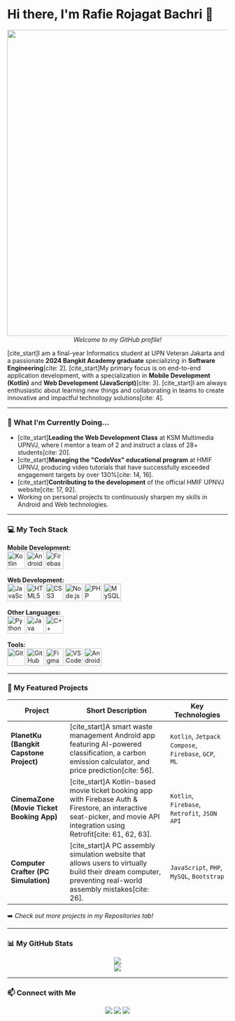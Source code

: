 # Hi there, I'm Rafie Rojagat Bachri 👋

<p align="center">
  <img src="https://raw.githubusercontent.com/coderjojo/creative-profile-readme/main/assets/banner.gif" width="700px">
  <br>
  <em>Welcome to my GitHub profile!</em>
</p>

[cite_start]I am a final-year Informatics student at UPN Veteran Jakarta and a passionate **2024 Bangkit Academy graduate** specializing in **Software Engineering**[cite: 2]. [cite_start]My primary focus is on end-to-end application development, with a specialization in **Mobile Development (Kotlin)** and **Web Development (JavaScript)**[cite: 3]. [cite_start]I am always enthusiastic about learning new things and collaborating in teams to create innovative and impactful technology solutions[cite: 4].

---

### 🌱 What I'm Currently Doing...

* [cite_start]**Leading the Web Development Class** at KSM Multimedia UPNVJ, where I mentor a team of 2 and instruct a class of 28+ students[cite: 20].
* [cite_start]**Managing the "CodeVox" educational program** at HMIF UPNVJ, producing video tutorials that have successfully exceeded engagement targets by over 130%[cite: 14, 16].
* [cite_start]**Contributing to the development** of the official HMIF UPNVJ website[cite: 17, 92].
* Working on personal projects to continuously sharpen my skills in Android and Web technologies.

---

### 💻 My Tech Stack

<p align="left">
  <strong>Mobile Development:</strong><br>
  <a href="https://kotlinlang.org/" target="_blank" rel="noreferrer"><img src="https://cdn.jsdelivr.net/gh/devicons/devicon/icons/kotlin/kotlin-original.svg" alt="Kotlin" width="40" height="40"/></a>
  <a href="https://developer.android.com" target="_blank" rel="noreferrer"><img src="https://cdn.jsdelivr.net/gh/devicons/devicon/icons/android/android-plain.svg" alt="Android" width="40" height="40"/></a>
  <a href="https://firebase.google.com/" target="_blank" rel="noreferrer"><img src="https://cdn.jsdelivr.net/gh/devicons/devicon/icons/firebase/firebase-plain.svg" alt="Firebase" width="40" height="40"/></a>
</p>
<p align="left">
  <strong>Web Development:</strong><br>
  <a href="https://developer.mozilla.org/en-US/docs/Web/JavaScript" target="_blank" rel="noreferrer"><img src="https://cdn.jsdelivr.net/gh/devicons/devicon/icons/javascript/javascript-original.svg" alt="JavaScript" width="40" height="40"/></a>
  <a href="https://developer.mozilla.org/en-US/docs/Web/HTML" target="_blank" rel="noreferrer"><img src="https://cdn.jsdelivr.net/gh/devicons/devicon/icons/html5/html5-original.svg" alt="HTML5" width="40" height="40"/></a>
  <a href="https://developer.mozilla.org/en-US/docs/Web/CSS" target="_blank" rel="noreferrer"><img src="https://cdn.jsdelivr.net/gh/devicons/devicon/icons/css3/css3-original.svg" alt="CSS3" width="40" height="40"/></a>
  <a href="https://nodejs.org" target="_blank" rel="noreferrer"><img src="https://cdn.jsdelivr.net/gh/devicons/devicon/icons/nodejs/nodejs-original.svg" alt="Node.js" width="40" height="40"/></a>
  <a href="https://www.php.net" target="_blank" rel="noreferrer"><img src="https://cdn.jsdelivr.net/gh/devicons/devicon/icons/php/php-plain.svg" alt="PHP" width="40" height="40"/></a>
  <a href="https://www.mysql.com/" target="_blank" rel="noreferrer"><img src="https://cdn.jsdelivr.net/gh/devicons/devicon/icons/mysql/mysql-original-wordmark.svg" alt="MySQL" width="40" height="40"/></a>
</p>
<p align="left">
  <strong>Other Languages:</strong><br>
  <a href="https://www.python.org" target="_blank" rel="noreferrer"><img src="https://cdn.jsdelivr.net/gh/devicons/devicon/icons/python/python-original.svg" alt="Python" width="40" height="40"/></a>
  <a href="https://www.java.com" target="_blank" rel="noreferrer"><img src="https://cdn.jsdelivr.net/gh/devicons/devicon/icons/java/java-original.svg" alt="Java" width="40" height="40"/></a>
  <a href="https://isocpp.org/" target="_blank" rel="noreferrer"><img src="https://cdn.jsdelivr.net/gh/devicons/devicon/icons/cplusplus/cplusplus-original.svg" alt="C++" width="40" height="40"/></a>
</p>
<p align="left">
  <strong>Tools:</strong><br>
  <a href="https://git-scm.com/" target="_blank" rel="noreferrer"><img src="https://cdn.jsdelivr.net/gh/devicons/devicon/icons/git/git-original.svg" alt="Git" width="40" height="40"/></a>
  <a href="https://github.com/" target="_blank" rel="noreferrer"><img src="https://cdn.jsdelivr.net/gh/devicons/devicon/icons/github/github-original.svg" alt="GitHub" width="40" height="40"/></a>
  <a href="https://www.figma.com/" target="_blank" rel="noreferrer"><img src="https://cdn.jsdelivr.net/gh/devicons/devicon/icons/figma/figma-original.svg" alt="Figma" width="40" height="40"/></a>
  <a href="https://code.visualstudio.com/" target="_blank" rel="noreferrer"><img src="https://cdn.jsdelivr.net/gh/devicons/devicon/icons/vscode/vscode-original.svg" alt="VS Code" width="40" height="40"/></a>
  <a href="https://developer.android.com/studio" target="_blank" rel="noreferrer"><img src="https://cdn.jsdelivr.net/gh/devicons/devicon/icons/androidstudio/androidstudio-original.svg" alt="Android Studio" width="40" height="40"/></a>
</p>

---

### 🚀 My Featured Projects

| Project                                     | Short Description                                                                                                                                                             | Key Technologies                                  |
| ------------------------------------------- | ----------------------------------------------------------------------------------------------------------------------------------------------------------------------------- | ------------------------------------------ |
| **PlanetKu (Bangkit Capstone Project)** | [cite_start]A smart waste management Android app featuring AI-powered classification, a carbon emission calculator, and price prediction[cite: 56].                                            | `Kotlin`, `Jetpack Compose`, `Firebase`, `GCP`, `ML` |
| **CinemaZone (Movie Ticket Booking App)** | [cite_start]A Kotlin-based movie ticket booking app with Firebase Auth & Firestore, an interactive seat-picker, and movie API integration using Retrofit[cite: 61, 62, 63]. | `Kotlin`, `Firebase`, `Retrofit`, `JSON API`       |
| **Computer Crafter (PC Simulation)** | [cite_start]A PC assembly simulation website that allows users to virtually build their dream computer, preventing real-world assembly mistakes[cite: 26].                  | `JavaScript`, `PHP`, `MySQL`, `Bootstrap`      |

➡️ *Check out more projects in my Repositories tab!*

---

### 📊 My GitHub Stats

<p align="center">
  <a href="https://github-readme-stats.vercel.app/api?username=Rafie1715&show_icons=true&theme=tokyonight&rank_icon=github&count_private=true">
    <img align="center" src="https://github-readme-stats.vercel.app/api?username=Rafie1715&show_icons=true&theme=tokyonight&rank_icon=github&count_private=true" />
  </a>
  <br/>
  <a href="https://github-readme-stats.vercel.app/api/top-langs/?username=Rafie1715&layout=compact&theme=tokyonight">
    <img align="center" src="https://github-readme-stats.vercel.app/api/top-langs/?username=Rafie1715&layout=compact&theme=tokyonight" />
  </a>
</p>

---

### 📫 Connect with Me

<p align="center">
<a href="linkedin.com/in/rafie-rojagat"><img src="https://img.shields.io/badge/LinkedIn-0A66C2?style=for-the-badge&logo=linkedin&logoColor=white"></a>
<a href="mailto:rojagatrafie@gmail.com"><img src="https://img.shields.io/badge/Gmail-D14836?style=for-the-badge&logo=gmail&logoColor=white"></a>
<a href="bit.ly/PortfolioRafie"><img src="https://img.shields.io/badge/Portfolio-252525?style=for-the-badge&logo=react&logoColor=61DAFB"></a>
</p>

